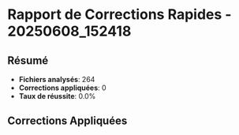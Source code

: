 # Rapport de Corrections Rapides - 20250608_152418

## Résumé
- **Fichiers analysés**: 264
- **Corrections appliquées**: 0
- **Taux de réussite**: 0.0%

## Corrections Appliquées


